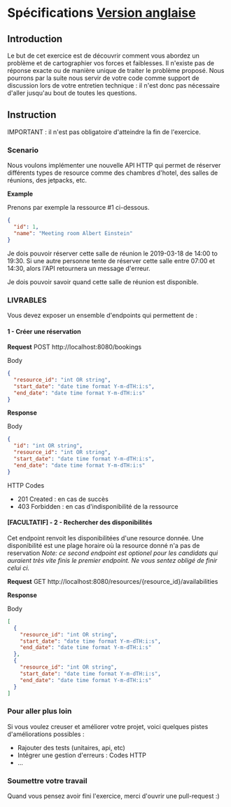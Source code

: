 # Spécifications <a href="./SPECIFICATIONS.en.md">Version anglaise</a>

## Introduction

Le but de cet exercice est de découvrir comment vous abordez un problème et de cartographier vos forces et faiblesses.
Il n'existe pas de réponse exacte ou de manière unique de traiter le problème proposé.
Nous pourrons par la suite nous servir de votre code comme support de discussion lors de votre entretien technique : il n'est donc pas nécessaire d'aller jusqu'au bout de toutes les questions.

## Instruction

IMPORTANT : il n'est pas obligatoire d'atteindre la fin de l'exercice.

### Scenario

Nous voulons implémenter une nouvelle API HTTP qui permet de réserver différents types de resource comme des chambres d'hotel, des salles de réunions, des jetpacks, etc.

**Example**

Prenons par exemple la ressource #1 ci-dessous.

```json
{
  "id": 1,
  "name": "Meeting room Albert Einstein"
}
```

Je dois pouvoir réserver cette salle de réunion le 2019-03-18 de 14:00 to 19:30. Si une autre personne tente de réserver cette salle entre 07:00 et 14:30, alors l'API retournera un message d'erreur.

Je dois pouvoir savoir quand cette salle de réunion est disponible.

### LIVRABLES

Vous devez exposer un ensemble d'endpoints qui permettent de :

#### 1 - Créer une réservation

**Request** POST http://localhost:8080/bookings

Body

```json
{
  "resource_id": "int OR string",
  "start_date": "date time format Y-m-dTH:i:s",
  "end_date": "date time format Y-m-dTH:i:s"
}
```

**Response**

Body

```json
{
  "id": "int OR string",
  "resource_id": "int OR string",
  "start_date": "date time format Y-m-dTH:i:s",
  "end_date": "date time format Y-m-dTH:i:s"
}
```

HTTP Codes

- 201 Created : en cas de succès
- 403 Forbidden : en cas d'indisponibilité de la ressource

#### [FACULTATIF] - 2 - Rechercher des disponibilités

Cet endpoint renvoit les disponibilitées d'une resource donnée. Une disponibilité est une plage horaire où la resource donné n'a pas de reservation
_Note: ce second endpoint est optionel pour les candidats qui auraient très vite finis le premier endpoint. Ne vous sentez obligé de finir celui ci._

**Request** GET http://localhost:8080/resources/{resource_id}/availabilities

**Response**

Body

```json
[
  {
    "resource_id": "int OR string",
    "start_date": "date time format Y-m-dTH:i:s",
    "end_date": "date time format Y-m-dTH:i:s"
  },
  {
    "resource_id": "int OR string",
    "start_date": "date time format Y-m-dTH:i:s",
    "end_date": "date time format Y-m-dTH:i:s"
  }
]
```

### Pour aller plus loin

Si vous voulez creuser et améliorer votre projet, voici quelques pistes d'améliorations possibles :

- Rajouter des tests (unitaires, api, etc)
- Intégrer une gestion d'erreurs : Codes HTTP
- ...

### Soumettre votre travail

Quand vous pensez avoir fini l'exercice, merci d'ouvrir une pull-request :)
